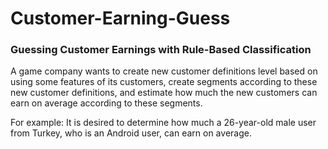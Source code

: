 # Customer-Earning-Guess

### Guessing Customer Earnings with Rule-Based Classification

A game company wants to create new customer definitions level based on using some features of its customers, create segments according to these new customer definitions, and estimate how much the new customers can earn on average according to these segments.

For example: It is desired to determine how much a 26-year-old male user from Turkey, who is an Android user, can earn on average.
